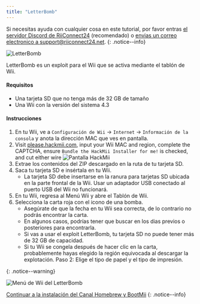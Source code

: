 ```yaml
---
title: "LetterBomb"
---
```


Si necesitas ayuda con cualquier cosa en este tutorial, por favor entras [el servidor Discord de RiiConnect24](https://discord.gg/rc24) (recomendado) o [envias un correo electronico a support@riiconnect24.net](mailto:support@riiconnect24.net).
{: .notice--info}

![LetterBomb](/images/letterbomb.png)

LetterBomb es un exploit para el Wii que se activa mediante el tablón de Wii.

#### Requisitos
- Una tarjeta SD que no tenga más de 32 GB de tamaño
- Una Wii con la versión del sistema 4.3

#### Instrucciones


1. En tu Wii, ve a `Configuración de Wii` -> `Internet` -> `Información de la consola` y anota la dirección MAC que ves en pantalla.
1. Visit [please.hackmii.com](https://please.hackmii.com), input your Wii MAC and region, complete the CAPTCHA, ensure `Bundle the HackMii Installer for me!` is checked, and cut either wire ![Pantalla HackMii](/images/Wii/LetterBomb-PC.png)
1. Extrae los contenidos del ZIP descargado en la ruta de tu tarjeta SD.
1. Saca tu tarjeta SD e insértala en tu Wii.
   - La tarjeta SD debe insertarse en la ranura para tarjetas SD ubicada en la parte frontal de la Wii. Usar un adaptador USB conectado al puerto USB del Wii no funcionará.
1. En tu Wii, regresa al Menú Wii y abre el Tablón de Wii.
1. Selecciona la carta roja con el icono de una bomba.
   - Asegúrate de que la fecha en tu Wii sea correcta, de lo contrario no podrás encontrar la carta.
   - En algunos casos, podrías tener que buscar en los dias previos o posteriores para encontrarla.
   - Si vas a usar el exploit LetterBomb, tu tarjeta SD no puede tener más de 32 GB de capacidad.
   - Si tu Wii se congela después de hacer clic en la carta, probablemente hayas elegido la región equivocada al descargar la explotación. Paso 2: Elige el tipo de papel y el tipo de impresión.


{: .notice--warning}


![Menú de Wii del LetterBomb](/images/Wii/LetterBomb-Wii.png)

[Continuar a la instalación del Canal Homebrew y BootMii](hbc)
{: .notice--info}
